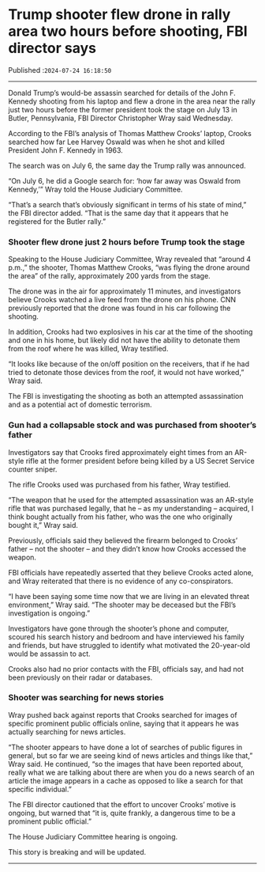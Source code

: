 # Trump shooter flew drone in rally area two hours before shooting, FBI director says

Published :`2024-07-24 16:18:50`

---

Donald Trump’s would-be assassin searched for details of the John F. Kennedy shooting from his laptop and flew a drone in the area near the rally just two hours before the former president took the stage on July 13 in Butler, Pennsylvania, FBI Director Christopher Wray said Wednesday.

According to the FBI’s analysis of Thomas Matthew Crooks’ laptop, Crooks searched how far Lee Harvey Oswald was when he shot and killed President John F. Kennedy in 1963.

The search was on July 6, the same day the Trump rally was announced.

“On July 6, he did a Google search for: ‘how far away was Oswald from Kennedy,’” Wray told the House Judiciary Committee.

“That’s a search that’s obviously significant in terms of his state of mind,” the FBI director added. “That is the same day that it appears that he registered for the Butler rally.”

### Shooter flew drone just 2 hours before Trump took the stage

Speaking to the House Judiciary Committee, Wray revealed that “around 4 p.m.,” the shooter, Thomas Matthew Crooks, “was flying the drone around the area” of the rally, approximately 200 yards from the stage.

The drone was in the air for approximately 11 minutes, and investigators believe Crooks watched a live feed from the drone on his phone. CNN previously reported that the drone was found in his car following the shooting.

In addition, Crooks had two explosives in his car at the time of the shooting and one in his home, but likely did not have the ability to detonate them from the roof where he was killed, Wray testified.

“It looks like because of the on/off position on the receivers, that if he had tried to detonate those devices from the roof, it would not have worked,” Wray said.

The FBI is investigating the shooting as both an attempted assassination and as a potential act of domestic terrorism.

### Gun had a collapsable stock and was purchased from shooter’s father

Investigators say that Crooks fired approximately eight times from an AR-style rifle at the former president before being killed by a US Secret Service counter sniper.

The rifle Crooks used was purchased from his father, Wray testified.

“The weapon that he used for the attempted assassination was an AR-style rifle that was purchased legally, that he – as my understanding – acquired, I think bought actually from his father, who was the one who originally bought it,” Wray said.

Previously, officials said they believed the firearm belonged to Crooks’ father – not the shooter – and they didn’t know how Crooks accessed the weapon.

FBI officials have repeatedly asserted that they believe Crooks acted alone, and Wray reiterated that there is no evidence of any co-conspirators.

“I have been saying some time now that we are living in an elevated threat environment,” Wray said. “The shooter may be deceased but the FBI’s investigation is ongoing.”

Investigators have gone through the shooter’s phone and computer, scoured his search history and bedroom and have interviewed his family and friends, but have struggled to identify what motivated the 20-year-old would be assassin to act.

Crooks also had no prior contacts with the FBI, officials say, and had not been previously on their radar or databases.

### Shooter was searching for news stories

Wray pushed back against reports that Crooks searched for images of specific prominent public officials online, saying that it appears he was actually searching for news articles.

“The shooter appears to have done a lot of searches of public figures in general, but so far we are seeing kind of news articles and things like that,” Wray said. He continued, “so the images that have been reported about, really what we are talking about there are when you do a news search of an article the image appears in a cache as opposed to like a search for that specific individual.”

The FBI director cautioned that the effort to uncover Crooks’ motive is ongoing, but warned that “it is, quite frankly, a dangerous time to be a prominent public official.”

The House Judiciary Committee hearing is ongoing.

This story is breaking and will be updated.

---

